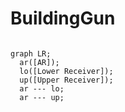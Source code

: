 # BuildingGun

```mermaid

graph LR;
  ar([AR]);
  lo([Lower Receiver]);
  up([Upper Receiver]);
  ar --- lo;
  ar --- up;
```

